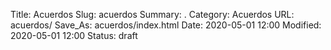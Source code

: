 Title: Acuerdos
Slug: acuerdos
Summary: .
Category: Acuerdos
URL: acuerdos/
Save_As: acuerdos/index.html
Date: 2020-05-01 12:00
Modified: 2020-05-01 12:00
Status: draft

